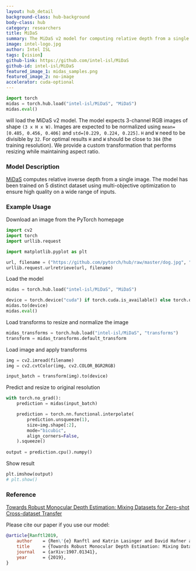 ```yaml
---
layout: hub_detail
background-class: hub-background
body-class: hub
category: researchers
title: MiDaS
summary: The MiDaS v2 model for computing relative depth from a single image.
image: intel-logo.jpg
author: Intel ISL
tags: [vision]
github-link: https://github.com/intel-isl/MiDaS
github-id: intel-isl/MiDaS
featured_image_1: midas_samples.png
featured_image_2: no-image
accelerator: cuda-optional
---
```


```python
import torch
midas = torch.hub.load("intel-isl/MiDaS", "MiDaS")
midas.eval()
```

will load the MiDaS v2 model. The model expects 3-channel RGB images of shape ```(3 x H x W)```. Images are expected to be normalized using
`mean=[0.485, 0.456, 0.406]` and `std=[0.229, 0.224, 0.225]`. 
`H` and `W` need to be divisible by `32`. For optimal results `H` and `W` should be close to `384` (the training resolution). 
We provide a custom transformation that performs resizing while maintaining aspect ratio. 

### Model Description

[MiDaS](https://arxiv.org/abs/1907.01341) computes relative inverse depth from a single image. The model has been trained on 5 distinct dataset using 
multi-objective optimization to ensure high quality on a wide range of inputs.


### Example Usage

Download an image from the PyTorch homepage
```python
import cv2
import torch
import urllib.request

import matplotlib.pyplot as plt

url, filename = ("https://github.com/pytorch/hub/raw/master/dog.jpg", "dog.jpg")
urllib.request.urlretrieve(url, filename)
```

Load the model

```python
midas = torch.hub.load("intel-isl/MiDaS", "MiDaS")

device = torch.device("cuda") if torch.cuda.is_available() else torch.device("cpu")
midas.to(device)
midas.eval()
```


Load transforms to resize and normalize the image
```python
midas_transforms = torch.hub.load("intel-isl/MiDaS", "transforms")
transform = midas_transforms.default_transform
```

Load image and apply transforms
```python
img = cv2.imread(filename)
img = cv2.cvtColor(img, cv2.COLOR_BGR2RGB)

input_batch = transform(img).to(device)
```


Predict and resize to original resolution
```python
with torch.no_grad():
    prediction = midas(input_batch)

    prediction = torch.nn.functional.interpolate(
        prediction.unsqueeze(1),
        size=img.shape[:2],
        mode="bicubic",
        align_corners=False,
    ).squeeze()
    
output = prediction.cpu().numpy()
```

Show result
```python 
plt.imshow(output)
# plt.show()
```

### Reference
[Towards Robust Monocular Depth Estimation: Mixing Datasets for Zero-shot Cross-dataset Transfer](https://arxiv.org/abs/1907.01341)

Please cite our paper if you use our model:
```bibtex
@article{Ranftl2019,
	author    = {Ren\'{e} Ranftl and Katrin Lasinger and David Hafner and Konrad Schindler and Vladlen Koltun},
	title     = {Towards Robust Monocular Depth Estimation: Mixing Datasets for Zero-shot Cross-dataset Transfer},
	journal   = {arXiv:1907.01341},
	year      = {2019},
}
```
